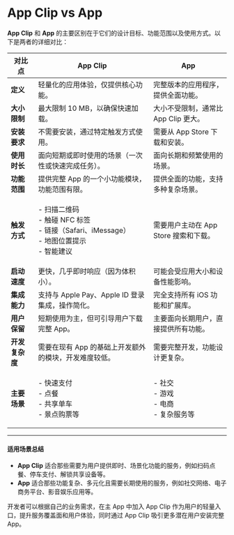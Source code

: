 # App Clip vs App

**App Clip** 和 **App** 的主要区别在于它们的设计目标、功能范围以及使用方式。以下是两者的详细对比：

| **对比点**   | **App Clip**                                                                 | **App**                                |
| --------- | ---------------------------------------------------------------------------- | -------------------------------------- |
| **定义**    | 轻量化的应用体验，仅提供核心功能。                                                            | 完整版本的应用程序，提供全面功能。                      |
| **大小限制**  | 最大限制 10 MB，以确保快速加载。                                                          | 大小不受限制，通常比 App Clip 更大。                |
| **安装要求**  | 不需要安装，通过特定触发方式使用。                                                            | 需要从 App Store 下载和安装。                   |
| **使用时长**  | 面向短期或即时使用的场景（一次性或快速完成任务）。                                                    | 面向长期和频繁使用的场景。                          |
| **功能范围**  | 提供完整 App 的一个小功能模块，功能范围有限。                                                    | 提供全面的功能，支持多种复杂场景。                      |
| **触发方式**  | <p>- 扫描二维码<br>- 触碰 NFC 标签<br>- 链接（Safari、iMessage）<br>- 地图位置提示<br>- 智能建议</p> | 需要用户主动在 App Store 搜索和下载。               |
| **启动速度**  | 更快，几乎即时响应（因为体积小）。                                                            | 可能会受应用大小和设备性能影响。                       |
| **集成能力**  | 支持与 Apple Pay、Apple ID 登录集成，操作简化。                                            | 完全支持所有 iOS 功能和扩展库。                     |
| **用户保留**  | 短期使用为主，但可引导用户下载完整 App。                                                       | 主要面向长期用户，直接提供所有功能。                     |
| **开发复杂度** | 需要在现有 App 的基础上开发额外的模块，开发难度较低。                                                | 需要完整开发，功能设计更复杂。                        |
| **主要场景**  | <p>- 快速支付<br>- 点餐<br>- 共享单车<br>- 景点购票等</p>                                   | <p>- 社交<br>- 游戏<br>- 电商<br>- 复杂服务等</p> |

***

#### **适用场景总结**

* **App Clip** 适合那些需要为用户提供即时、场景化功能的服务，例如扫码点餐、停车支付、解锁共享设备等。
* **App** 适合那些功能复杂、多元化且需要长期使用的服务，例如社交网络、电子商务平台、影音娱乐应用等。

开发者可以根据自己的业务需求，在主 App 中加入 App Clip 作为用户的轻量入口，提升服务覆盖面和用户体验，同时通过 App Clip 吸引更多潜在用户安装完整 App。
